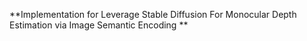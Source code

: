 **Implementation for Leverage Stable Diffusion For Monocular Depth Estimation via Image Semantic Encoding
**
